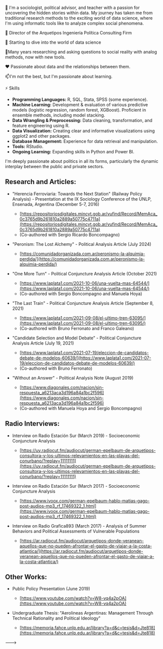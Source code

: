 👋 I'm a sociologist, political advisor, and teacher with a passion for uncovering the hidden stories within data.  My journey has taken me from traditional research methods to the exciting world of data science, where I'm using informatic tools like to analyze complex social phenomena.


  👀 Director of the Arquetipos Ingeniería Política Consulting Firm

💪 Starting to dive into the world of data science

🌱Many years researching and asking questions to social reality with analog methods, now with new tools.

❤️ Passionate about data and the relationships between them.

📫I'm not the best, but I'm passionate about learning.

 
⚡️ Skills

* **Programming Languages:** R, SQL, Stata, SPSS (some experience).
* **Machine Learning:**  Development & evaluation of various predictive models (logistic regression, random forest, XGBoost). Proficient in ensemble methods, including model stacking.
* **Data Wrangling & Preprocessing:** Data cleaning, transformation, and feature engineering using R.
* **Data Visualization:**  Creating clear and informative visualizations using ggplot2 and other packages.
* **Database Management:**  Experience for data retrieval and manipulation.
* **Tools:** RStudio.
* **Ongoing Learning:** Expanding skills in Python and Power BI.


I'm deeply passionate about politics in all its forms, particularly the dynamic interplay between the public and private sectors. 

## Research and Articles:

* "Herencia Ferroviaria: Towards the Next Station" (Railway Policy Analysis) - Presentation at the IX Sociology Conference of the UNLP, Ensenada, Argentina (December 5-7, 2016)
    * [https://repositoriosdigitales.mincyt.gob.ar/vufind/Record/MemAca_0c3765d9b261810a2889a50775c4711a](https://repositoriosdigitales.mincyt.gob.ar/vufind/Record/MemAca_0c3765d9b261810a2889a50775c4711a)
    * (Co-authored with Sergio Ricardo Boncompagno)

* "Peronism: The Lost Alchemy" - Political Analysis Article (July 2024)
    * [https://comunidadorganizada.com.ar/peronismo-la-alquimia-perdida/](https://comunidadorganizada.com.ar/peronismo-la-alquimia-perdida/)

* "One More Turn" - Political Conjuncture Analysis Article (October 2021)
    * [https://www.laplata1.com/2021-10-06/una-vuelta-mas-64544/](https://www.laplata1.com/2021-10-06/una-vuelta-mas-64544/)
    * (Co-authored with Sergio Boncompagno and Manuela Hoya)

* "The Last Train" - Political Conjuncture Analysis Article (September 8, 2021)
    * [https://www.laplata1.com/2021-09-08/el-ultimo-tren-63095/](https://www.laplata1.com/2021-09-08/el-ultimo-tren-63095/)
    * (Co-authored with Bruno Ferronato and Franco Galeano)

* "Candidate Selection and Model Debate" - Political Conjuncture Analysis Article (July 19, 2021)
    * [https://www.laplata1.com/2021-07-19/eleccion-de-candidatos-debate-de-modelos-60639/](https://www.laplata1.com/2021-07-19/eleccion-de-candidatos-debate-de-modelos-60639/)
    * (Co-authored with Bruno Ferronato)

* "Without an Answer" - Political Analysis Note (August 2019)
    * [https://www.diagonales.com/nacion/sin-respuesta_a6213aca3d196a84a1bc2f596](https://www.diagonales.com/nacion/sin-respuesta_a6213aca3d196a84a1bc2f596)
    * (Co-authored with Manuela Hoya and Sergio Boncompagno)


## Radio Interviews:

* Interview on Radio Estación Sur (March 2019) - Socioeconomic Conjuncture Analysis
    * [https://uy.radiocut.fm/audiocut/german-epelbaum-de-arquetipos-consultora-y-los-ultimos-relevamientos-en-las-playas-del-conurbano/?replay=11111111](https://uy.radiocut.fm/audiocut/german-epelbaum-de-arquetipos-consultora-y-los-ultimos-relevamientos-en-las-playas-del-conurbano/?replay=11111111) 

* Interview on Radio Estación Sur (March 2017) - Socioeconomic Conjuncture Analysis
    * [https://www.ivoox.com/german-epelbaum-hablo-matias-gago-post-audios-mp3_rf_17469322_1.html](https://www.ivoox.com/german-epelbaum-hablo-matias-gago-post-audios-mp3_rf_17469322_1.html)

* Interview on Radio Grafica893 (March 2017) - Analysis of Summer Behaviors and Political Assessments of Vulnerable Populations 
    * [https://ar.radiocut.fm/audiocut/arquetipos-donde-veranean-aquellos-que-no-pueden-afrontar-el-gasto-de-viajar-a-la-costa-atlantica/](https://ar.radiocut.fm/audiocut/arquetipos-donde-veranean-aquellos-que-no-pueden-afrontar-el-gasto-de-viajar-a-la-costa-atlantica/)

## Other Works:

* Public Policy Presentation (June 2019)
    * [https://www.youtube.com/watch?v=W8-vq4a2pOA](https://www.youtube.com/watch?v=W8-vq4a2pOA)

* Undergraduate Thesis: "Aerolineas Argentinas: Management Through Technical Rationality and Political Ideology"
    * [https://memoria.fahce.unlp.edu.ar/library?a=d&c=tesis&d=Jte818](https://memoria.fahce.unlp.edu.ar/library?a=d&c=tesis&d=Jte818) 

--->
